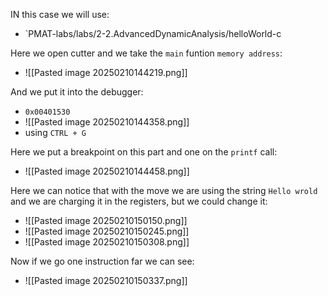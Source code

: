 IN this case we will use:
- `PMAT-labs/labs/2-2.AdvancedDynamicAnalysis/helloWorld-c

Here we open cutter and we take the `main` funtion `memory address`:
- ![[Pasted image 20250210144219.png]]

And we put it into the debugger:
- `0x00401530`
- ![[Pasted image 20250210144358.png]]
- using `CTRL + G`

Here we put a breakpoint on this part and one on the `printf` call:
- ![[Pasted image 20250210144458.png]]

Here we can notice that with the move we are using the string `Hello wrold` and we are charging it in the registers, but we could change it:
- ![[Pasted image 20250210150150.png]]
- ![[Pasted image 20250210150245.png]]
- ![[Pasted image 20250210150308.png]]

Now if we go one instruction far we can see:
- ![[Pasted image 20250210150337.png]]
